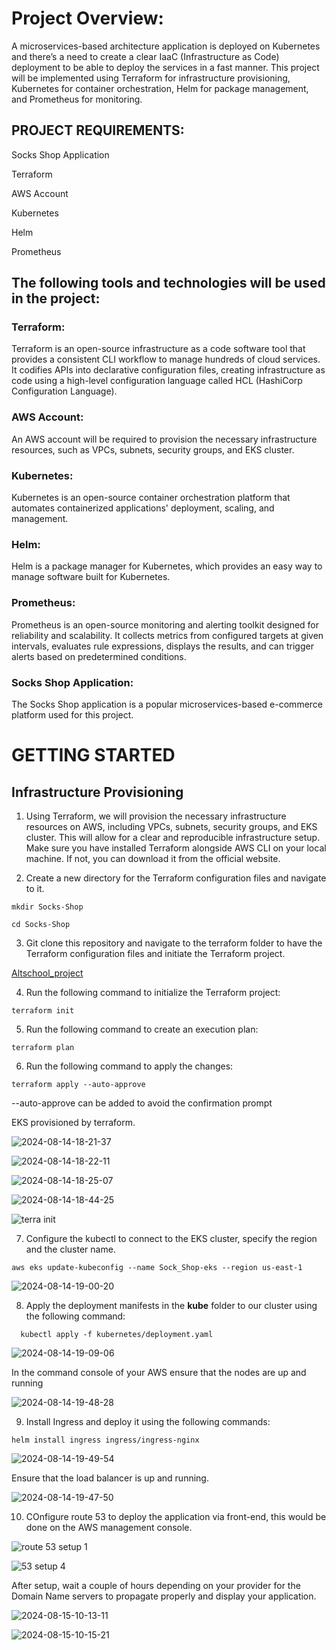 # Project Overview: 

A microservices-based architecture application is deployed on Kubernetes and there’s a need to create a clear IaaC (Infrastructure as Code) deployment to be able to deploy the services in a fast manner.
This project will be implemented using Terraform for infrastructure provisioning, Kubernetes for container orchestration, Helm for package management, and Prometheus for monitoring.

## PROJECT REQUIREMENTS:


Socks Shop Application

Terraform

AWS Account

Kubernetes

Helm

Prometheus


## The following tools and technologies will be used in the project:

### Terraform:
Terraform is an open-source infrastructure as a code software tool that provides a consistent CLI workflow to manage hundreds of cloud services. It codifies APIs into declarative configuration files, creating infrastructure as code using a high-level configuration language called HCL (HashiCorp Configuration Language).

### AWS Account:
An AWS account will be required to provision the necessary infrastructure resources, such as VPCs, subnets, security groups, and EKS cluster.

### Kubernetes:
Kubernetes is an open-source container orchestration platform that automates containerized applications' deployment, scaling, and management.

### Helm:
Helm is a package manager for Kubernetes, which provides an easy way to manage software built for Kubernetes.

### Prometheus:
Prometheus is an open-source monitoring and alerting toolkit designed for reliability and scalability. It collects metrics from configured targets at given intervals, evaluates rule expressions, displays the results, and can trigger alerts based on predetermined conditions.

### Socks Shop Application:
The Socks Shop application is a popular microservices-based e-commerce platform used for this project.


# GETTING STARTED

## Infrastructure Provisioning

1. Using Terraform, we will provision the necessary infrastructure resources on AWS, including VPCs, subnets, security groups, and EKS cluster. This will allow for a clear and reproducible infrastructure setup.
Make sure you have installed Terraform alongside AWS CLI on your local machine. If not, you can download it from the official website.

2. Create a new directory for the Terraform configuration files and navigate to it.

```
mkdir Socks-Shop

cd Socks-Shop

```


3. Git clone this repository and navigate to the terraform folder to have the Terraform configuration files and initiate the Terraform project.

[ Altschool_project](https://github.com/Chris-Devanah/Altschool_project/tree/main)

4. Run the following command to initialize the Terraform project:

```
terraform init
```

5. Run the following command to create an execution plan:

```
terraform plan
```

6. Run the following command to apply the changes:

```
terraform apply --auto-approve
```

--auto-approve can be added to avoid the confirmation prompt

EKS provisioned by terraform.

![2024-08-14-18-21-37](https://github.com/user-attachments/assets/305c4675-68f4-47b4-afc6-256540d74ef2)

![2024-08-14-18-22-11](https://github.com/user-attachments/assets/49d58cd3-df8c-4ecb-a662-5b806bad5e2e)

![2024-08-14-18-25-07](https://github.com/user-attachments/assets/9c24ba58-896d-403d-ad99-988461692849)

![2024-08-14-18-44-25](https://github.com/user-attachments/assets/70e1fb58-c55a-44d0-945a-e57ed89a035f)

![terra init](https://github.com/user-attachments/assets/52e3b819-779d-4216-b889-68aa914fdb6d)

7. Configure the kubectl to connect to the EKS cluster, specify the region and the cluster name.

```
aws eks update-kubeconfig --name Sock_Shop-eks --region us-east-1
```

![2024-08-14-19-00-20](https://github.com/user-attachments/assets/a9e6e351-04b2-4145-9366-be30ef13be72)

8. Apply the deployment manifests in the **kube** folder to our cluster using the following command:

```
  kubectl apply -f kubernetes/deployment.yaml
```
![2024-08-14-19-09-06](https://github.com/user-attachments/assets/a4e86037-bd24-45b3-9ebf-6fcba412afdd)

In the command console of your AWS ensure that the nodes are up and running 

![2024-08-14-19-48-28](https://github.com/user-attachments/assets/663d9804-f11b-49ff-8474-7865d943a34a)

9. Install Ingress and deploy it using the following commands:

```
helm install ingress ingress/ingress-nginx
```
![2024-08-14-19-49-54](https://github.com/user-attachments/assets/17dc803c-b549-4293-9d0d-d921b5dd7583)

Ensure that the load balancer is up and running.

![2024-08-14-19-47-50](https://github.com/user-attachments/assets/fa72c700-c411-4b98-8fe2-300214ef05ec)

10. COnfigure route 53 to deploy the application via front-end, this would be done on the AWS management console.

![route 53 setup 1](https://github.com/user-attachments/assets/911479c8-e766-4313-a0cb-aa7287e4caff)

![53 setup 4](https://github.com/user-attachments/assets/882235ab-0fdc-4297-818c-fd3764fb626a)

After setup, wait a couple of hours depending on your provider for the Domain Name servers to propagate properly and display your application.

![2024-08-15-10-13-11](https://github.com/user-attachments/assets/0d953cda-e19e-4f3c-bce4-ddbca985a1df)

![2024-08-15-10-15-21](https://github.com/user-attachments/assets/879d102f-49c3-46d0-97db-971bf3ad452b)





